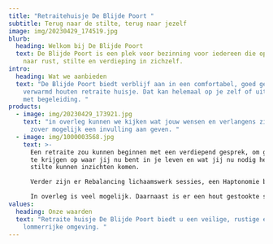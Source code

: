 ```yaml
---
title: "Retraitehuisje De Blijde Poort "
subtitle: Terug naar de stilte, terug naar jezelf
image: img/20230429_174519.jpg
blurb:
  heading: Welkom bij De Blijde Poort
  text: De Blijde Poort is een plek voor bezinning voor iedereen die op zoek is
    naar rust, stilte en verdieping in zichzelf.
intro:
  heading: Wat we aanbieden
  text: "De Blijde Poort biedt verblijf aan in een comfortabel, goed geïsoleerd en
    verwarmd houten retraite huisje. Dat kan helemaal op je zelf of uitgebreid
    met begeleiding. "
products:
  - image: img/20230429_173921.jpg
    text: "in overleg kunnen we kijken wat jouw wensen en verlangens zijn en daar
      zover mogelijk een invulling aan geven. "
  - image: img/1000003568.jpg
    text: >-
      Een retraite zou kunnen beginnen met een verdiepend gesprek, om goed zicht
      te krijgen op waar jij nu bent in je leven en wat jij nu nodig hebt. In de
      stilte kunnen inzichten komen.

      Verder zijn er Rebalancing lichaamswerk sessies, een Haptonomie behandeling, een focussing sessie, en spiegelgesprek of ook andere gewenste vormen van lichaamswerk mogelijk. Een ontspannende lichaamsmassage kan helpen tot rust te komen.

      In overleg is veel mogelijk. Daarnaast is er een hout gestookte sauna waar op afspraak gebruik van gemaakt kan worden.
values:
  heading: Onze waarden
  text: "Retraite huisje De Blijde Poort biedt u een veilige, rustige en
    lommerrijke omgeving. "
---
```

